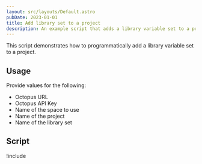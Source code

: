 ```yaml
---
layout: src/layouts/Default.astro
pubDate: 2023-01-01
title: Add library set to a project
description: An example script that adds a library variable set to a project.
---
```


This script demonstrates how to programmatically add a library variable set to a project.

## Usage

Provide values for the following:
- Octopus URL
- Octopus API Key
- Name of the space to use
- Name of the project
- Name of the library set

## Script

!include <add-library-set-to-project-scripts>